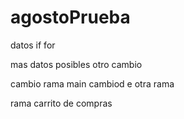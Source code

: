 # agostoPrueba
datos if for


mas datos posibles
otro cambio

cambio rama main
cambiod e otra rama

rama carrito de compras
